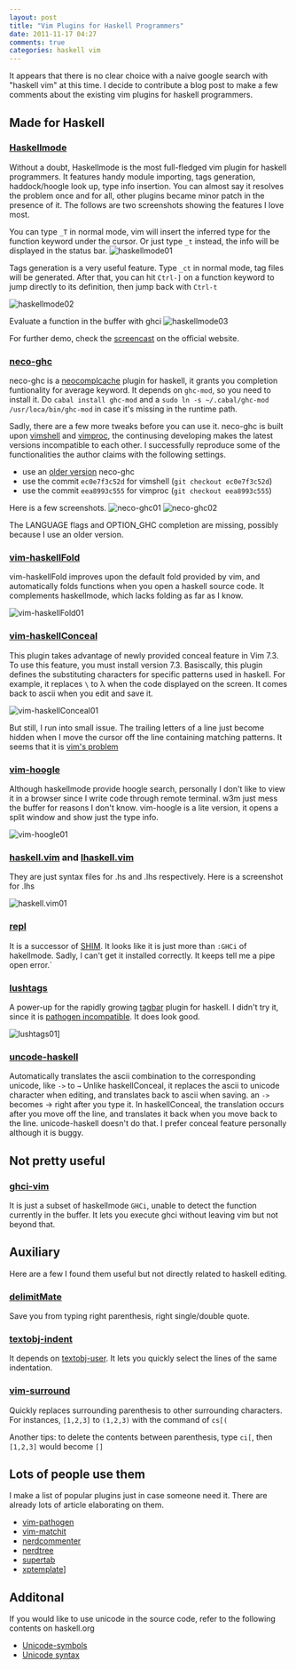 ```yaml
---
layout: post
title: "Vim Plugins for Haskell Programmers"
date: 2011-11-17 04:27
comments: true
categories: haskell vim 
---
```


It appears that there is no clear choice with a naive google search with "haskell vim" at this time.
I decide to contribute a blog post to make a few comments about the existing vim plugins for haskell programmers.

## Made for Haskell
### [Haskellmode](http://projects.haskell.org/haskellmode-vim/)

Without a doubt, Haskellmode is the most full-fledged vim plugin for haskell programmers.
It features handy module importing, tags generation, haddock/hoogle look up, type info insertion.
You can almost say it resolves the problem once and for all, 
other plugins became minor patch in the presence of it.
The follows are two screenshots showing the features I love most.

You can type `_T` in normal mode, vim will insert the inferred type for the function keyword under the cursor.
Or just type `_t` instead, the info will be displayed in the status bar.
![haskellmode01](/images/2011/11/haskellmode01.png "Show type and Insert type")


Tags generation is a very useful feature. 
Type `_ct` in normal mode, tag files will be generated.
After that, you can hit `Ctrl-]` on a function keyword to jump directly to its definition,
then jump back with `Ctrl-t`

![haskellmode02](/images/2011/11/haskellmode02.png)


Evaluate a function in the buffer with ghci
![haskellmode03](/images/2011/11/haskellmode03.png)


For further demo, check the [screencast](http://projects.haskell.org/haskellmode-vim/screencasts.html) on the official website.


### [neco-ghc](https://github.com/ujihisa/neco-ghc)

neco-ghc is a [neocomplcache](https://github.com/Shougo/neocomplcache) plugin for haskell, 
it grants you completion funtionality for average keyword.
It depends on `ghc-mod`, so you need to install it. 
Do `cabal install ghc-mod` and a `sudo ln -s ~/.cabal/ghc-mod /usr/loca/bin/ghc-mod` in case it's missing in the runtime path.

Sadly, there are a few more tweaks before you can use it. 
neco-ghc is built upon [vimshell](https://github.com/Shougo/vimshell) and [vimproc](https://github.com/Shougo/vimproc),
the continusing developing makes the latest versions incompatible to each other.
I successfully reproduce some of the functionalities the author claims with the following settings.

* use an [older version](https://gist.github.com/489268) neco-ghc
* use the commit `ec0e7f3c52d` for vimshell (`git checkout ec0e7f3c52d`)
* use the commit `eea8993c555` for vimproc (`git checkout eea8993c555`)

Here is a few screenshots. 
![neco-ghc01](/images/2011/11/neco-ghc01.png)
![neco-ghc02](/images/2011/11/neco-ghc02.png)

The LANGUAGE flags and OPTION_GHC completion are missing, possibly because I use an older version. 


### [vim-haskellFold](https://github.com/Twinside/vim-haskellFold)

vim-haskellFold improves upon the default fold provided by vim, and automatically folds functions when you open a haskell source code.
It complements haskellmode, which lacks folding as far as I know.

![vim-haskellFold01](/images/2011/11/vim-haskellFold01.png)


### [vim-haskellConceal](https://github.com/vim-scripts/Haskell-Conceal)

This plugin takes advantage of newly provided conceal feature in Vim 7.3.
To use this feature, you must install version 7.3.
Basiscally, this plugin defines the substituting characters for specific patterns used in haskell.
For example, it replaces `\` to λ when the code displayed on the screen.
It comes back to ascii when you edit and save it.

![vim-haskellConceal01](/images/2011/11/vim-haskellConceal01.png)

But still, I run into small issue.
The trailing letters of a line just become hidden when I move the cursor off the line containing matching patterns.
It seems that it is [vim's problem](http://ujihisa.blogspot.com/2011/02/vim-73-conceal-current-issue.html)


### [vim-hoogle](https://github.com/Twinside/vim-hoogle)

Although haskellmode provide hoogle search, personally I don't like to view it in a browser since I write code through remote terminal.
w3m just mess the buffer for reasons I don't know.
vim-hoogle is a lite version, it opens a split window and show just the type info.

![vim-hoogle01](/images/2011/11/vim-hoogle01.png)


### [haskell.vim](https://github.com/vim-scripts/haskell.vim) and [lhaskell.vim](http://www.haskell.org/haskellwiki/Literate_programming/Vim)

They are just syntax files for .hs and .lhs respectively. 
Here is a screenshot for .lhs

![haskell.vim01](/images/2011/11/lhaskell01.png)


### [repl](https://github.com/ujihisa/repl.vim)

It is a successor of [SHIM](http://www.vim.org/scripts/script.php?script_id=2356).
It looks like it is just more than `:GHCi` of hakellmode.
Sadly, I can't get it installed correctly.
It keeps tell me a pipe open error.`


### [lushtags](https://github.com/bitc/lushtags)

A power-up for the rapidly growing [tagbar](https://github.com/majutsushi/tagbar) plugin for haskell.
I didn't try it, since it is [pathogen incompatible](https://github.com/bitc/lushtags/issues/1).
It does look good.

![lushtags01](https://github.com/bitc/lushtags/raw/master/doc/screenshot-tagbar-2011-09-19.png)]


### [uncode-haskell](https://github.com/frerich/unicode-haskell)

Automatically translates the ascii combination to the corresponding unicode, like `->` to `→`
Unlike haskellConceal, it replaces the ascii to unicode character when editing, and translates back to ascii when saving.
an `->` becomes →  right after you type it. In haskellConceal, the translation occurs after you move off the line,
and translates it back when you move back to the line. unicode-haskell doesn't do that.
I prefer conceal feature personally although it is buggy.

## Not pretty useful

### [ghci-vim](https://github.com/eagletmt/ghci-vim)
It is just a subset of haskellmode `GHCi`, unable to detect the function currently in the buffer.
It lets you execute ghci without leaving vim but not beyond that.


## Auxiliary
Here are a few I found them useful but not directly related to haskell editing.

### [delimitMate](https://github.com/Raimondi/delimitMate)
Save you from typing right parenthesis, right single/double quote.

### [textobj-indent](https://github.com/kana/vim-textobj-indent)
It depends on [textobj-user](https://github.com/kana/vim-textobj-user).
It lets you quickly select the lines of the same indentation.

### [vim-surround](https://github.com/tpope/vim-surround)
Quickly replaces surrounding parenthesis to other surrounding characters.
For instances, `[1,2,3]` to `(1,2,3)` with the command of `cs[(`

Another tips:
to delete the contents between parenthesis, type `ci[`, then `[1,2,3]` would become `[]`

## Lots of people use them
I make a list of popular plugins just in case someone need it. There are already lots of article elaborating on them.

* [vim-pathogen](https://github.com/tpope/vim-pathogen)
* [vim-matchit](http://www.vim.org/scripts/script.php?script_id=39)
* [nerdcommenter](http://www.vim.org/scripts/script.php?script_id=1218)
* [nerdtree](http://www.vim.org/scripts/script.php?script_id=1658)
* [supertab](http://www.vim.org/scripts/script.php?script_id=182)
* [xptemplate](http://www.vim.org/scripts/script.php?script_id=2611)]


## Additonal
If you would like to use unicode in the source code, refer to the following contents on haskell.org

* [Unicode-symbols](http://www.haskell.org/haskellwiki/Unicode-symbols)
* [Unicode syntax](http://www.haskell.org/ghc/docs/latest/html/users_guide/syntax-extns.html#unicode-syntax)
